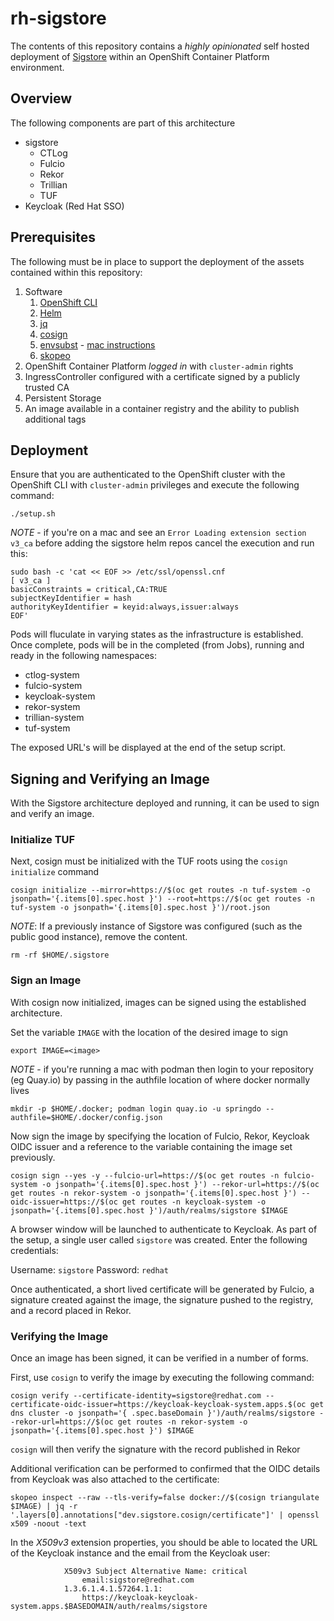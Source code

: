# rh-sigstore

The contents of this repository contains a _highly opinionated_ self hosted deployment of [Sigstore](https://www.sigstore.dev) within an OpenShift Container Platform environment.

## Overview

The following components are part of this architecture

* sigstore
  * CTLog
  * Fulcio
  * Rekor
  * Trillian
  * TUF
* Keycloak (Red Hat SSO)

## Prerequisites

The following must be in place to support the deployment of the assets contained within this repository:

1. Software
    1. [OpenShift CLI](https://docs.openshift.com/container-platform/4.11/cli_reference/openshift_cli/getting-started-cli.html#cli-getting-started)
    2. [Helm](https://helm.sh)
    3. [jq](https://stedolan.github.io/jq)
    4. [cosign](https://docs.sigstore.dev/cosign/overview)
    5. [envsubst](https://www.gnu.org/software/gettext/manual/html_node/envsubst-Invocation.html) - [mac instructions](https://stackoverflow.com/a/37192554)
    6. [skopeo](https://github.com/containers/skopeo/blob/main/install.md)
2. OpenShift Container Platform *logged in* with `cluster-admin` rights
3. IngressController configured with a certificate signed by a publicly trusted CA
4. Persistent Storage
5. An image available in a container registry and the ability to publish additional tags


## Deployment

Ensure that you are authenticated to the OpenShift cluster with the OpenShift CLI with `cluster-admin` privileges and execute the following command:

```shell
./setup.sh
```

*NOTE* - if you're on a mac and see an `Error Loading extension section v3_ca` before adding the sigstore helm repos cancel the execution and run this:

```shell
sudo bash -c 'cat << EOF >> /etc/ssl/openssl.cnf
[ v3_ca ]
basicConstraints = critical,CA:TRUE
subjectKeyIdentifier = hash
authorityKeyIdentifier = keyid:always,issuer:always
EOF'
```

Pods will fluculate in varying states as the infrastructure is established. Once complete, pods will be in the completed (from Jobs), running and ready in the following namespaces:

* ctlog-system
* fulcio-system
* keycloak-system
* rekor-system
* trillian-system
* tuf-system

The exposed URL's will be displayed at the end of the setup script.

## Signing and Verifying an Image

With the Sigstore architecture deployed and running, it can be used to sign and verify an image. 

### Initialize TUF

Next, cosign must be initialized with the TUF roots using the `cosign initialize` command

```shell
cosign initialize --mirror=https://$(oc get routes -n tuf-system -o jsonpath='{.items[0].spec.host }') --root=https://$(oc get routes -n tuf-system -o jsonpath='{.items[0].spec.host }')/root.json
```

*NOTE*: If a previously instance of Sigstore was configured (such as the public good instance), remove the content.

```shell
rm -rf $HOME/.sigstore
```

### Sign an Image

With cosign now initialized, images can be signed using the established architecture.

Set the variable `IMAGE` with the location of the desired image to sign

```shell
export IMAGE=<image>
```

*NOTE* - if you're running a mac with podman then login to your repository (eg Quay.io) by passing in the authfile location of where docker normally lives

```shell
mkdir -p $HOME/.docker; podman login quay.io -u springdo --authfile=$HOME/.docker/config.json
```

Now sign the image by specifying the location of Fulcio, Rekor, Keycloak OIDC issuer and a reference to the variable containing the image set previously.

```shell
cosign sign --yes -y --fulcio-url=https://$(oc get routes -n fulcio-system -o jsonpath='{.items[0].spec.host }') --rekor-url=https://$(oc get routes -n rekor-system -o jsonpath='{.items[0].spec.host }') --oidc-issuer=https://$(oc get routes -n keycloak-system -o jsonpath='{.items[0].spec.host }')/auth/realms/sigstore $IMAGE
```

A browser window will be launched to authenticate to Keycloak. As part of the setup, a single user called `sigstore` was created. Enter the following credentials:

Username: `sigstore`
Password: `redhat`

Once authenticated, a short lived certificate will be generated by Fulcio, a signature created against the image, the signature pushed to the registry, and a record placed in Rekor.

### Verifying the Image

Once an image has been signed, it can be verified in a number of forms.

First, use `cosign` to verify the image by executing the following command:

```shell
cosign verify --certificate-identity=sigstore@redhat.com --certificate-oidc-issuer=https://keycloak-keycloak-system.apps.$(oc get dns cluster -o jsonpath='{ .spec.baseDomain }')/auth/realms/sigstore --rekor-url=https://$(oc get routes -n rekor-system -o jsonpath='{.items[0].spec.host }') $IMAGE
```

`cosign` will then verify the signature with the record published in Rekor

Additional verification can be performed to confirmed that the OIDC details from Keycloak was also attached to the certificate:

```shell
skopeo inspect --raw --tls-verify=false docker://$(cosign triangulate $IMAGE) | jq -r '.layers[0].annotations["dev.sigstore.cosign/certificate"]' | openssl x509 -noout -text
```

In the _X509v3_ extension properties, you should be able to located the URL of the Keycloak instance and the email from the Keycloak user:

```shell
            X509v3 Subject Alternative Name: critical
                email:sigstore@redhat.com
            1.3.6.1.4.1.57264.1.1: 
                https://keycloak-keycloak-system.apps.$BASEDOMAIN/auth/realms/sigstore
```

